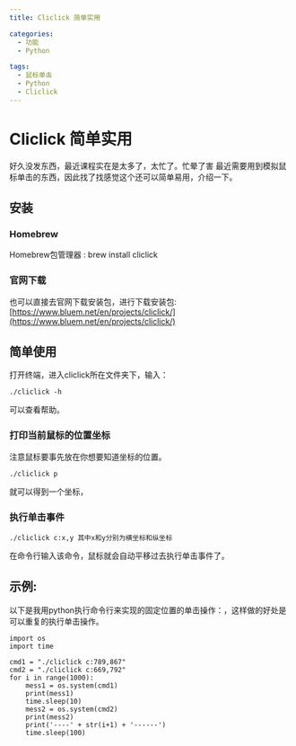 ```yaml
---
title: Cliclick 简单实用

categories:
  - 功能
  - Python

tags:
  - 鼠标单击
  - Python
  - Cliclick
---
```


# Cliclick 简单实用
好久没发东西，最近课程实在是太多了，太忙了。忙晕了害
最近需要用到模拟鼠标单击的东西，因此找了找感觉这个还可以简单易用，介绍一下。  

## 安装
### Homebrew
Homebrew包管理器 : brew install cliclick  

### 官网下载
也可以直接去官网下载安装包，进行下载安装包:  
[https://www.bluem.net/en/projects/cliclick/](https://www.bluem.net/en/projects/cliclick/)  

## 简单使用
打开终端，进入cliclick所在文件夹下，输入：

```
./cliclick -h
```
可以查看帮助。

### 打印当前鼠标的位置坐标
注意鼠标要事先放在你想要知道坐标的位置。  
```
./cliclick p
```

就可以得到一个坐标，

### 执行单击事件
```
./cliclick c:x,y 其中x和y分别为横坐标和纵坐标
```

在命令行输入该命令，鼠标就会自动平移过去执行单击事件了。

## 示例:
以下是我用python执行命令行来实现的固定位置的单击操作：，这样做的好处是可以重复的执行单击操作。

```
import os
import time

cmd1 = "./cliclick c:789,867"
cmd2 = "./cliclick c:669,792"
for i in range(1000):
    mess1 = os.system(cmd1)
    print(mess1)
    time.sleep(10)
    mess2 = os.system(cmd2)
    print(mess2)
    print('----' + str(i+1) + '------')
    time.sleep(100)
```